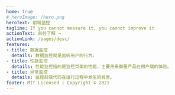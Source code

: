 ```yaml
---
home: true
# heroImage: /hero.png
heroText: 前端监控
tagline: If you cannot measure it, you cannot improve it
actionText: 前往了解 →
actionLink: /pages/desc/
features:
- title: 数据监控
  details: 数据监控就是监听用户的行为。
- title: 性能监控
  details: 性能监控指的是监控页面的性能，主要用来衡量产品在用户端的体验。
- title: 异常监控
  details: 监控前端代码在运行过程中发生的异常。
footer: MIT Licensed | Copyright © 2021
---
```


<!-- # 前端监控概述

## 为什么需要前端监控

### 性能和利益息息相关

从下表可以看出，前端性能的提升会有效的提高产品的价值。如果我们能实时的采集到这些信息，并且实施以监控和报警，就可以让整个产品在产品线上一直保持高效的运作。

而且 性能会伴随产品的迭代而有所衰减 。特别在移动端，网络条件十分不稳定的情况下。性能优化不存在“黄金法则”，我们需要一套性能监控系统持续监控、评估、预警页面性能状况、发现瓶颈，更有针对性的指导优化工作的进行。

| 性能                      | 利益                         |
| ------------------------- | ---------------------------- |
| Google 延迟 400ms         | 搜索量下降 0.59%             |
| Bing 延迟 2s              | 收入下降 4.3%                |
| Yahoo 延迟 400ms          | 流量下降 5-9%                |
| Mozilla 页面打开减少 2.2s | 下载量提升 15.4%             |
| Netflix 开启 Gzip         | 性能提升 13.25% 带宽减少 50% |

 -->
